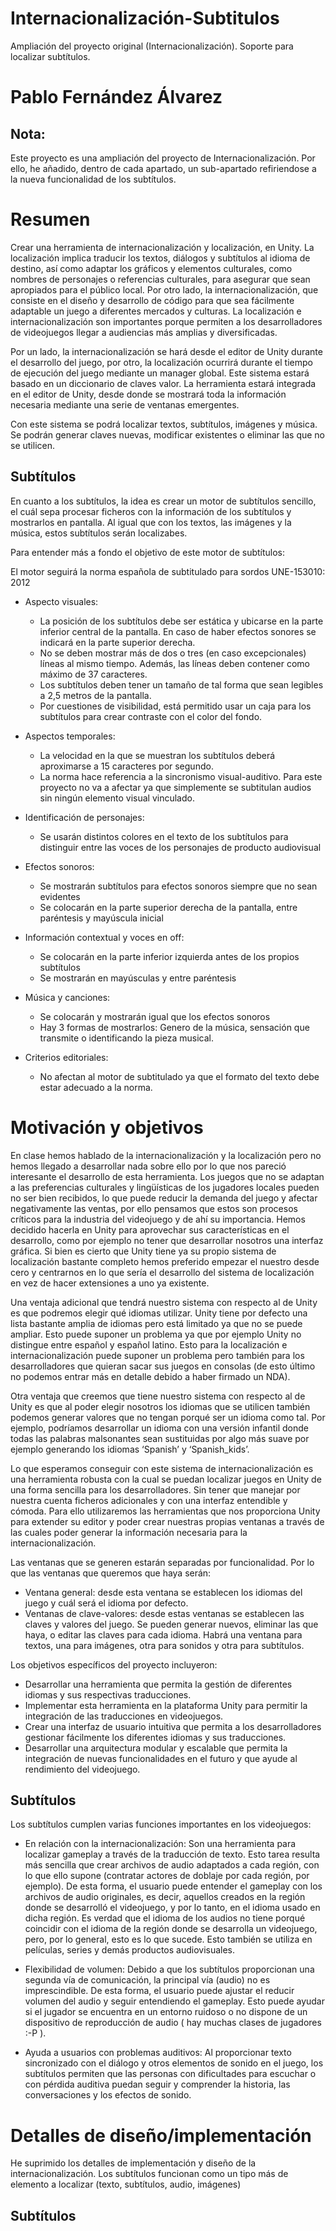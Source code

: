 # Internacionalización-Subtitulos
Ampliación del proyecto original (Internacionalización). Soporte para localizar subtítulos.

# Pablo Fernández Álvarez

## Nota: 

Este proyecto es una ampliación del proyecto de Internacionalización. Por ello, he añadido, dentro de cada apartado, un sub-apartado refiriendose 
a la nueva funcionalidad de los subtítulos.

# Resumen

Crear una herramienta de internacionalización y localización, en Unity. La localización implica traducir los textos, diálogos y subtítulos al idioma de destino, así como adaptar los gráficos y elementos culturales, como nombres de personajes o referencias culturales, para asegurar que sean apropiados para el público local. Por otro lado, la internacionalización, que consiste en el diseño y desarrollo de código para que sea fácilmente adaptable un juego a diferentes mercados y culturas. La localización e internacionalización son importantes porque permiten a los desarrolladores de videojuegos llegar a audiencias más amplias y diversificadas.

Por un lado, la internacionalización se hará desde el editor de Unity durante el desarrollo del juego, por otro, la localización ocurrirá durante el tiempo de ejecución del juego mediante un manager global. Este sistema estará basado en un diccionario de claves valor. La herramienta estará integrada en el editor de Unity, desde donde se mostrará toda la información necesaria mediante una serie de ventanas emergentes.

Con este sistema se podrá localizar textos, subtítulos, imágenes y música. Se podrán generar claves nuevas, modificar existentes o eliminar las que no se utilicen.

## Subtítulos	

En cuanto a los subtítulos, la idea es crear un motor de subtítulos sencillo, el cuál sepa procesar ficheros con la información de los subtítulos y mostrarlos en pantalla.
Al igual que con los textos, las imágenes y la música, estos subtítulos serán localizabes.

Para entender más a fondo el objetivo de este motor de subtítulos:

El motor seguirá la norma española de subtitulado para sordos UNE-153010: 2012

- Aspecto visuales:
	+ La posición de los subtítulos debe ser estática y ubicarse en la parte inferior central de la pantalla. En caso de 
	haber efectos sonores se indicará en la parte superior derecha.
	+ No se deben mostrar más de dos o tres (en caso excepcionales) líneas al mismo tiempo. Además, las líneas deben contener
	como máximo de 37 caracteres.
	+ Los subtítulos deben tener un tamaño de tal forma que sean legibles a 2,5 metros de la pantalla.
	+ Por cuestiones de visibilidad, está permitido usar un caja para los subtítulos para crear contraste con el color del fondo.

- Aspectos temporales: 
	+ La velocidad en la que se muestran los subtítulos deberá aproximarse a 15 caracteres por segundo.
	+ La norma hace referencia a la sincronismo visual-auditivo. Para este proyecto no va a afectar ya que simplemente
	se subtitulan audios sin ningún elemento visual vinculado.

- Identificación de personajes:
	+ Se usarán distintos colores en el texto de los subtítulos para distinguir entre las voces de los personajes de
	producto audiovisual

- Efectos sonoros:
	+ Se mostrarán subtítulos para efectos sonoros siempre que no sean evidentes
	+ Se colocarán en la parte superior derecha de la pantalla, entre paréntesis y mayúscula inicial

- Información contextual y voces en off:
	+ Se colocarán en la parte inferior izquierda antes de los propios subtítulos
	+ Se mostrarán en mayúsculas y entre paréntesis

- Música y canciones:
	+ Se colocarán y mostrarán igual que los efectos sonoros
	+ Hay 3 formas de mostrarlos: Genero de la música, sensación que transmite o identificando la pieza musical.

- Criterios editoriales:
	+ No afectan al motor de subtitulado ya que el formato del texto debe estar adecuado a la norma.



# Motivación y objetivos

En clase hemos hablado de la internacionalización y la localización pero no hemos llegado a desarrollar nada sobre ello por lo que nos pareció interesante el desarrollo de esta herramienta. Los juegos que no se adaptan a las preferencias culturales y lingüísticas de los jugadores locales pueden no ser bien recibidos, lo que puede reducir la demanda del juego y afectar negativamente las ventas, por ello pensamos que estos son procesos críticos para la industria del videojuego y de ahí su importancia. 
Hemos decidido hacerla en Unity para aprovechar sus características en el desarrollo, como por ejemplo no tener que desarrollar nosotros una interfaz gráfica. Si bien es cierto que Unity tiene ya su propio sistema de localización bastante completo hemos preferido empezar el nuestro desde cero y centrarnos en lo que sería el desarrollo del sistema de localización en vez de hacer extensiones a uno ya existente. 

Una ventaja adicional que tendrá nuestro sistema con respecto al de Unity es que podremos elegir qué idiomas utilizar. Unity tiene por defecto una lista bastante amplia de idiomas pero está limitado ya que no se puede ampliar. Esto puede suponer un problema ya que por ejemplo Unity no distingue entre español y español latino. Esto para la localización e internacionalización puede suponer un problema pero también para los desarrolladores que quieran sacar sus juegos en consolas (de esto último no podemos entrar más en detalle debido a haber firmado un NDA).

Otra ventaja que creemos que tiene nuestro sistema con respecto al de Unity es que al poder elegir nosotros los idiomas que se utilicen también podemos generar valores que no tengan porqué ser un idioma como tal. Por ejemplo, podríamos desarrollar un idioma con una versión infantil donde todas las palabras malsonantes sean sustituidas por algo más suave por ejemplo generando los idiomas ‘Spanish’ y ‘Spanish_kids’.

Lo que esperamos conseguir con este sistema de internacionalización es una herramienta robusta con la cual se puedan localizar juegos en Unity de una forma sencilla para los desarrolladores. Sin tener que manejar por nuestra cuenta ficheros adicionales y con una interfaz entendible y cómoda. Para ello utilizaremos las herramientas que nos proporciona Unity para extender su editor y poder crear nuestras propias ventanas a través de las cuales poder generar la información necesaria para la internacionalización.

Las ventanas que se generen estarán separadas por funcionalidad. Por lo que las ventanas que queremos que haya serán:
 - Ventana general: desde esta ventana se establecen los idiomas del juego y cuál será el idioma por defecto.
 - Ventanas de clave-valores: desde estas ventanas se establecen las claves y valores del juego. Se pueden generar nuevos, eliminar las que haya, o editar las claves para cada idioma. Habrá una ventana para textos, una para imágenes, otra para sonidos y otra para subtítulos. 
 
Los objetivos específicos del proyecto incluyeron: 
 - Desarrollar una herramienta que permita la gestión de diferentes idiomas y sus respectivas traducciones. 
 - Implementar esta herramienta en la plataforma Unity para permitir la integración de las traducciones en videojuegos. 
 - Crear una interfaz de usuario intuitiva que permita a los desarrolladores gestionar fácilmente los diferentes idiomas y sus traducciones.
 - Desarrollar una arquitectura modular y escalable que permita la integración de nuevas funcionalidades en el futuro y que ayude al rendimiento del videojuego.

 ## Subtítulos

Los subtítulos cumplen varias funciones importantes en los videojuegos:

- En relación con la internacionalización: Son una herramienta para localizar gameplay a través de la traducción de texto. Esto tarea resulta más sencilla
que crear archivos de audio adaptados a cada región, con lo que ello supone (contratar actores de doblaje por cada región, por ejemplo). De esta forma, 
el usuario puede entender el gameplay con los archivos de audio originales, es decir, aquellos creados en la región donde se desarrolló el videojuego, y
por lo tanto, en el idioma usado en dicha región. Es verdad que el idioma de los audios no tiene porqué coincidir con el idioma de la región donde 
se desarrolla un videojuego, pero, por lo general, esto es lo que sucede. Esto también se utiliza en películas, series y demás productos audiovisuales.

- Flexibilidad de volumen: Debido a que los subtítulos proporcionan una segunda vía de comunicación, la principal vía (audio) no es imprescindible. 
De esta forma, el usuario puede ajustar el reducir volumen del audio y seguir entendiendo el gameplay. Esto puede ayudar si el jugador se encuentra en un 
entorno ruidoso o no dispone de un dispositivo de reproducción de audio ( hay muchas clases de jugadores :-P ).

- Ayuda a usuarios con problemas auditivos: Al proporcionar texto sincronizado con el diálogo y otros elementos de sonido en el juego, los subtítulos 
permiten que las personas con dificultades para escuchar o con pérdida auditiva puedan seguir y comprender la historia, las conversaciones y los efectos de sonido.


# Detalles de diseño/implementación

He suprimido los detalles de implementación y diseño de la internacionalización.
Los subtítulos funcionan como un tipo más de elemento a localizar (texto, subtítulos, audio, imágenes)

## Subtítulos


<!-- # Resultados obtenidos

Hemos creado una escena de ejemplo donde se ve el resultado de todo lo implementado anteriormente.

## Paquete en el editor

Dentro del editor se puede observar el apartado Localization, desde el que se puede controlar los distintos aspectos de la herramienta: las claves, los distintos idiomas,  algunos extras como la moneda, y el apartado Scene Utility para poder cambiar el idioma  de toda la escena de forma fácil.

![IMG1](./readme/editor.png)

Para usar la herramienta será necesario acoplar un componente que implemente la clase Localizable al objeto en cuestión (Ej: un texto), para así poder indicar qué claves queremos que siga.

![IMG2](./readme/component.png)

## KeyCreators
Todos los KeyCreators tendrán un aspecto similar al de la imagen. Arriba encontramos los distintos idiomas que tengamos preparados en nuestra herramienta, y abajo tanto las claves como los valores del asset que queramos modificar (texto, sprite, audio, fuente…). Además podemos tanto crear como eliminar claves a nuestro antojo,

![KEYCREATOR](./readme/keyCreator.png)

## Escena de prueba
Hemos preparado una escena de prueba donde se ve el funcionamiento de la herramienta.

Aquí un video de su funcionamiento:
https://drive.google.com/file/d/1_1upkUEl4Izr0-WY_2NRMupvfiDILCtu/view?usp=sharing 

![ESCENAPRUEBA](./readme/escenaPrueba.png)

# Conclusiones

Hemos conseguido realizar lo que teníamos pensado, de una forma bastante completa. Hemos podido incluso añadir cosas extra como el apartado Scene Utilities para poder editar la escena cómodamente y exportación e importación a CSV. Viendo el sistema de  Unity y el nuestro pensamos que no se queda atrás y hemos hecho un buen trabajo.

# Instalación

Para facilitar la instalación de esta herramienta se ha creado un package de Unity, estos son los pasos para la instalación:

1- Descargar el package del repositorio de Github, en el apartado de Releases.

![STEP](./readme/step.png)

2- Dentro del proyecto en el que queremos utilizar la herramienta, hacer clic derecho en Assets (o buscarlo en el menú de arriba) y seleccionar la opción:
“Import Package -> Custom Package”.

![STEP1](./readme/step1.png)

3- Buscar la ubicación de la descarga del Package y “Abrir”.

![STEP2](./readme/step2.png)

4- Seleccionar todo y “Import”

![STEP3](./readme/step3.png)

5- Si la instalación ha sido correcta, debería aparecer una opción en la barra del programa con todas las opciones de la herramienta.

![STEP4](./readme/step4.png) -->
